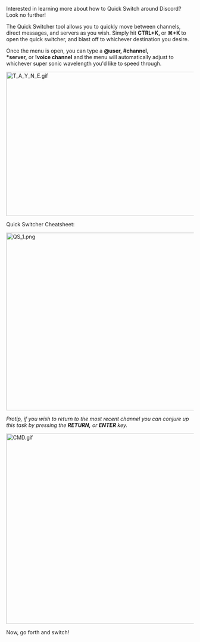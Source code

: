 <p>Interested in learning more about how to Quick Switch around Discord? Look no further!</p>
<p class="wysiwyg-text-align-left">The Quick Switcher tool allows you to quickly move between channels, direct messages, and servers as you wish. Simply hit <strong>CTRL+K, </strong>or <strong><span class="wysiwyg-font-size-medium">⌘</span>+K </strong>to open the quick switcher, and blast off to whichever destination you desire.</p>
<p class="wysiwyg-text-align-left">Once the menu is open, you can type a <strong>@user, #channel, *server,</strong> or <strong>!voice channel</strong> and the menu will automatically adjust to whichever super sonic wavelength you'd like to speed through.</p>
<p class="wysiwyg-text-align-left"><img src="https://support.discord.com/hc/article_attachments/115001764892/T_A_Y_N_E.gif" alt="T_A_Y_N_E.gif" width="686" height="386"></p>
<p class="wysiwyg-text-align-left">Quick Switcher Cheatsheet: </p>
<p class="wysiwyg-text-align-left"><img src="https://support.discord.com/hc/article_attachments/115001764872/QS_1.png" alt="QS_1.png" width="685" height="476"></p>
<p class="wysiwyg-text-align-left"><span class="wysiwyg-color-black70"><em>Protip, if you wish to return to the most recent channel you can conjure up this task by pressing the <strong>RETURN,</strong> or <strong>ENTER</strong> key.</em></span></p>
<p class="wysiwyg-text-align-left"><img src="https://support.discord.com/hc/article_attachments/115001764291/CMD.gif" alt="CMD.gif" width="686" height="510"></p>
<p class="wysiwyg-text-align-left">Now, go forth and switch!</p>